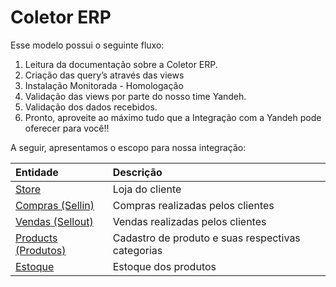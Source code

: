 # Coletor ERP

Esse modelo possui o seguinte fluxo:

1. Leitura da documentação sobre a Coletor ERP.
2. Criação das query’s através das views
3. Instalação Monitorada - Homologação
4. Validação das views por parte do nosso time Yandeh. 
5. Validação dos dados recebidos.
6. Pronto, aproveite ao máximo tudo que a Integração com a Yandeh pode oferecer para você!!

A seguir, apresentamos o escopo para nossa integração:

| Entidade | Descrição |
| :--- | :--- |
| [Store](store.md) | Loja do cliente |
| [Compras \(Sellin\)](sellin/) | Compras realizadas pelos clientes |
| [Vendas \(Sellout\)](sellout-vendas/) | Vendas realizadas pelos clientes |
| [Products \(Produtos\)](https://wiki-yandeh.gitbook.io/yandeh/erp-coletor-local/produtos) | Cadastro de produto e suas respectivas categorias |
| [Estoque](estoque.md) | Estoque dos produtos |

